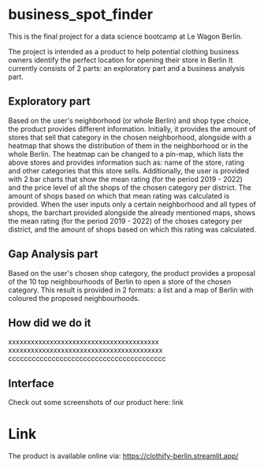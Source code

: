 # business_spot_finder

This is the final project for a data science bootcamp at Le Wagon Berlin.

The project is intended as a product to help potential clothing business owners identify the perfect location for opening their store in Berlin It currently consists of 2 parts: an exploratory part and a business analysis part.

## Exploratory part
Based on the user's neighborhood (or whole Berlin) and shop type choice, the product provides different information. Initially, it provides the amount of stores that sell that category in the chosen neighborhood, alongside with a heatmap that shows the distribution of them in the neighborhood or in the whole Berlin. The heatmap can be changed to a pin-map, which lists the above stores and provides information such as: name of the store, rating and other categories that this store sells. Additionally, the user is provided with 2 bar charts that show the mean rating (for the period 2019 - 2022) and the price level of all the shops of the chosen category per district. The amount of shops based on which  that mean rating was calculated is provided. When the user inputs only a certain neighborhood and all types of shops, the barchart provided alongside the already mentioned maps, shows the mean rating (for the period 2019 - 2022) of the choses category per district, and the amount of shops based on which this rating was calculated.

## Gap Analysis part

Based on the user's chosen shop category, the product provides a proposal of the  10 top neighbourhoods of Berlin to open a store of the chosen category. This result is provided in 2 formats: a list and a map of Berlin with coloured the proposed neighbourhoods.

## How did we do it

xxxxxxxxxxxxxxxxxxxxxxxxxxxxxxxxxxxxxxxx
xxxxxxxxxxxxxxxxxxxxxxxxxxxxxxxxxxxxxxxxx
cccccccccccccccccccccccccccccccccccccccc

## Interface

Check out some screenshots of our product here: link

# Link

The product is available online via: https://clothify-berlin.streamlit.app/
